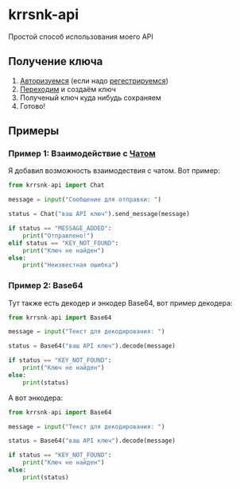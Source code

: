 # krrsnk-api
Простой способ использования моего API
## Получение ключа
1. [Авторизуемся](https://kararasenok.ueuo.com/accounts/login.php) (если надо [регестрируемся](https://kararasenok.ueuo.com/accounts/register.php))
2. [Переходим](https://kararasenok.ueuo.com/api/create/) и создаём ключ
3. Полученый ключ куда нибудь сохраняем
4. Готово!
## Примеры
### Пример 1: Взаимодействие с [Чатом](https://kararasenok.ueuo.com/tests/phpchat)

Я добавил возможность взаимодествия с чатом. Вот пример:

```python
from krrsnk-api import Chat

message = input("Сообщение для отправки: ")

status = Chat("ваш API ключ").send_message(message)

if status == "MESSAGE_ADDED":
    print("Отправлено!")
elif status == "KEY_NOT_FOUND":
    print("Ключ не найден")
else:
    print("Неизвестная ошибка")
```

### Пример 2: Base64

Тут также есть декодер и энкодер Base64, вот пример декодера:

```python
from krrsnk-api import Base64

message = input("Текст для декодирования: ")

status = Base64("ваш API ключ").decode(message)

if status == "KEY_NOT_FOUND":
    print("Ключ не найден")
else:
    print(status)
```

А вот энкодера:

```python
from krrsnk-api import Base64

message = input("Текст для декодирования: ")

status = Base64("ваш API ключ").decode(message)

if status == "KEY_NOT_FOUND":
    print("Ключ не найден")
else:
    print(status)
```
